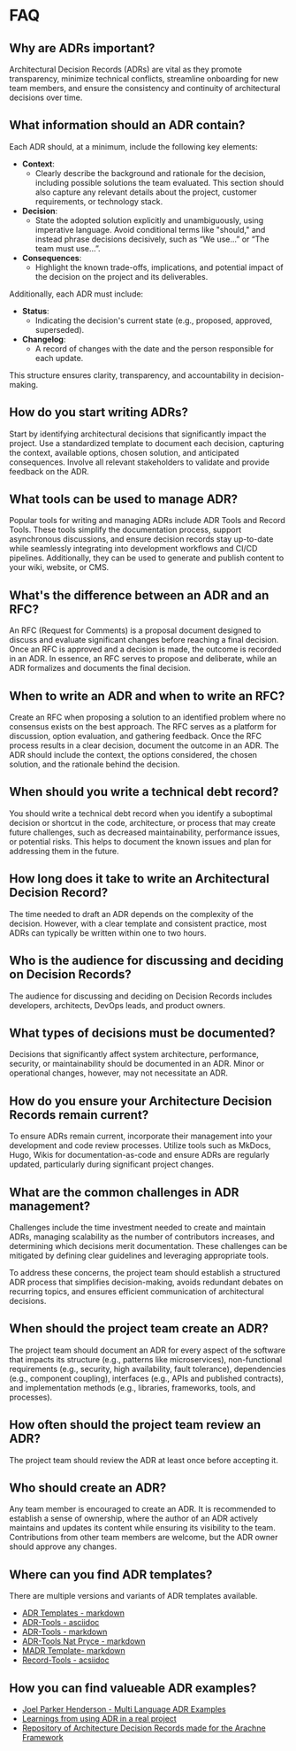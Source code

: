 # FAQ

## Why are ADRs important?

Architectural Decision Records (ADRs) are vital as they promote transparency, minimize technical conflicts, streamline onboarding for new team members, and ensure the consistency and continuity of architectural decisions over time.

## What information should an ADR contain?

Each ADR should, at a minimum, include the following key elements:

* __Context__:
  * Clearly describe the background and rationale for the decision, including possible solutions the team evaluated. This section should also capture any relevant details about the project, customer requirements, or technology stack.
* __Decision__:
  * State the adopted solution explicitly and unambiguously, using imperative language. Avoid conditional terms like "should," and instead phrase decisions decisively, such as “We use…” or “The team must use…”.
* __Consequences__:
  * Highlight the known trade-offs, implications, and potential impact of the decision on the project and its deliverables.

Additionally, each ADR must include:

* __Status__:
  * Indicating the decision's current state (e.g., proposed, approved, superseded).
* __Changelog__:
  * A record of changes with the date and the person responsible for each update.

This structure ensures clarity, transparency, and accountability in decision-making.

## How do you start writing ADRs?

Start by identifying architectural decisions that significantly impact the project. Use a standardized template to document each decision, capturing the context, available options, chosen solution, and anticipated consequences. Involve all relevant stakeholders to validate and provide feedback on the ADR.

## What tools can be used to manage ADR?

Popular tools for writing and managing ADRs include ADR Tools and Record Tools. These tools simplify the documentation process, support asynchronous discussions, and ensure decision records stay up-to-date while seamlessly integrating into development workflows and CI/CD pipelines. Additionally, they can be used to generate and publish content to your wiki, website, or CMS.

## What's the difference between an ADR and an RFC?

An RFC (Request for Comments) is a proposal document designed to discuss and evaluate significant changes before reaching a final decision. Once an RFC is approved and a decision is made, the outcome is recorded in an ADR. In essence, an RFC serves to propose and deliberate, while an ADR formalizes and documents the final decision.

## When to write an ADR and when to write an RFC?

Create an RFC when proposing a solution to an identified problem where no consensus exists on the best approach. The RFC serves as a platform for discussion, option evaluation, and gathering feedback. Once the RFC process results in a clear decision, document the outcome in an ADR. The ADR should include the context, the options considered, the chosen solution, and the rationale behind the decision.

## When should you write a technical debt record?

You should write a technical debt record when you identify a suboptimal decision or shortcut in the code, architecture, or process that may create future challenges, such as decreased maintainability, performance issues, or potential risks. This helps to document the known issues and plan for addressing them in the future.

## How long does it take to write an Architectural Decision Record?

The time needed to draft an ADR depends on the complexity of the decision. However, with a clear template and consistent practice, most ADRs can typically be written within one to two hours.

## Who is the audience for discussing and deciding on Decision Records?

The audience for discussing and deciding on Decision Records includes developers, architects, DevOps leads, and product owners.

## What types of decisions must be documented?

Decisions that significantly affect system architecture, performance, security, or maintainability should be documented in an ADR. Minor or operational changes, however, may not necessitate an ADR.

## How do you ensure your Architecture Decision Records remain current?

To ensure ADRs remain current, incorporate their management into your development and code review processes. Utilize tools such as MkDocs, Hugo, Wikis for documentation-as-code and ensure ADRs are regularly updated, particularly during significant project changes.

## What are the common challenges in ADR management?

Challenges include the time investment needed to create and maintain ADRs, managing scalability as the number of contributors increases, and determining which decisions merit documentation. These challenges can be mitigated by defining clear guidelines and leveraging appropriate tools.

To address these concerns, the project team should establish a structured ADR process that simplifies decision-making, avoids redundant debates on recurring topics, and ensures efficient communication of architectural decisions.

## When should the project team create an ADR?

The project team should document an ADR for every aspect of the software that impacts its structure (e.g., patterns like microservices), non-functional requirements (e.g., security, high availability, fault tolerance), dependencies (e.g., component coupling), interfaces (e.g., APIs and published contracts), and implementation methods (e.g., libraries, frameworks, tools, and processes).

## How often should the project team review an ADR?

The project team should review the ADR at least once before accepting it.

## Who should create an ADR?

Any team member is encouraged to create an ADR. It is recommended to establish a sense of ownership, where the author of an ADR actively maintains and updates its content while ensuring its visibility to the team. Contributions from other team members are welcome, but the ADR owner should approve any changes.

## Where can you find ADR templates?

There are multiple versions and variants of ADR templates available.

* [ADR Templates - markdown ](https://adr.github.io/adr-templates/)
* [ADR-Tools - asciidoc](https://github.com/unexist/adr-tools)
* [ADR-Tools - markdown](https://github.com/adr/adr-tools)
* [ADR-Tools Nat Pryce - markdown](https://github.com/npryce/adr-tools)
* [MADR Template- markdown](https://adr.github.io/madr/)
* [Record-Tools - acsiidoc](https://github.com/unexist/record-tools)

## How you can find valueable ADR examples?

* [Joel Parker Henderson - Multi Language ADR Examples](https://github.com/joelparkerhenderson/architecture-decision-record/blob/main/README.md)
* [Learnings from using ADR in a real project](https://unexist.blog/documentation/myself/2021/08/18/learnings-from-using-adr-in-a-real-project.html)
* [Repository of Architecture Decision Records made for the Arachne Framework](https://github.com/arachne-framework/architecture)